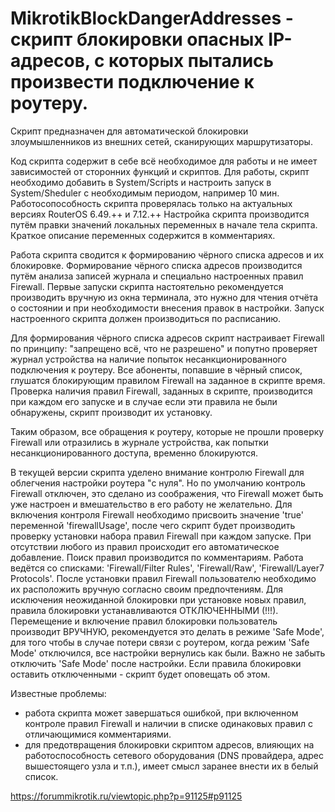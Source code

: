 # MikrotikBlockDangerAddresses - скрипт блокировки опасных IP-адресов, с которых пытались произвести подключение к роутеру.

Скрипт предназначен для автоматической блокировки злоумышленников из внешних сетей, сканирующих маршрутизаторы. 

Код скрипта содержит в себе всё необходимое для работы и не имеет зависимостей от сторонних функций и скриптов. 
Для работы, скрипт необходимо добавить в System/Scripts и настроить запуск в System/Sheduler с необходимым периодом, например 10 мин.
Работосопособность скрипта проверялась только на актуальных версиях RouterOS 6.49.++ и 7.12.++
Настройка скрипта производится путём правки значений локальных переменных в начале тела скрипта.
Краткое описание переменных содержится в комментариях.

Работа скрипта сводится к формированию чёрного списка адресов и их блокировке.
Формирование чёрного списка адресов производится путём анализа записей журнала и специально настроенных правил Firewall.
Первые запуски скрипта настоятельно рекомендуется производить вручную из окна терминала, это нужно для чтения отчёта о состоянии и при необходимости внесения правок в настройки. 
Запуск настроенного скрипта должен производиться по расписанию.

Для формирования чёрного списка адресов скрипт настраивает Firewall по принципу: "запрещено всё, что не разрешено" и попутно проверяет журнал устройства на наличие попыток несанкционированного подключения к роутеру. Все абоненты, попавшие в чёрный список, глушатся блокирующим правилом Firewall на заданное в скрипте время. Проверка наличия правил Firewall, заданных в скрипте, производится при каждом его запуске и в случае если эти правила не были обнаружены, скрипт производит их установку.

Таким образом, все обращения к роутеру, которые не прошли проверку Firewall или отразились в журнале устройства, как попытки несанкционированного доступа, временно блокируются.

В текущей версии  скрипта уделено внимание контролю Firewall для облегчения настройки роутера "с нуля". Но по умолчанию контроль Firewall отключен, это сделано из соображения, что Firewall может быть уже настроен и вмешательство в его работу не желательно.
Для включения контроля Firewall необходимо присвоить значение 'true' переменной 'firewallUsage', после чего скрипт будет производить проверку установки набора правил Firewall при каждом запуске. При отсутствии любого из правил происходит его автоматическое добавление. Поиск правил производится по комментариям. Работа ведётся со списками: 'Firewall/Filter Rules', 'Firewall/Raw', 'Firewall/Layer7 Protocols'. После установки правил Firewall пользователю необходимо их расположить вручную согласно своим предпочтениям. Для исключения неожиданной блокировки при установке новых правил, правила блокировки устанавливаются ОТКЛЮЧЕННЫМИ (!!!). Перемещение и включение правил блокировки пользователь производит ВРУЧНУЮ, рекомендуется это делать в режиме 'Safe Mode', для того чтобы в случае потери связи с роутером, когда режим 'Safe Mode' отключился, все настройки вернулись как были. Важно не забыть отключить 'Safe Mode' после настройки. Если правила блокировки оставить отключенными - скрипт будет оповещать об этом.

Известные проблемы:
* работа скрипта может завершаться ошибкой, при включенном контроле правил Firewall и наличии в списке одинаковых правил с отличающимися комментариями.
* для предотвращения блокировки скриптом адресов, влияющих на работоспособность сетевого оборудования (DNS провайдера, адрес вышестоящего узла и т.п.), имеет смысл заранее внести их в белый список.

https://forummikrotik.ru/viewtopic.php?p=91125#p91125

